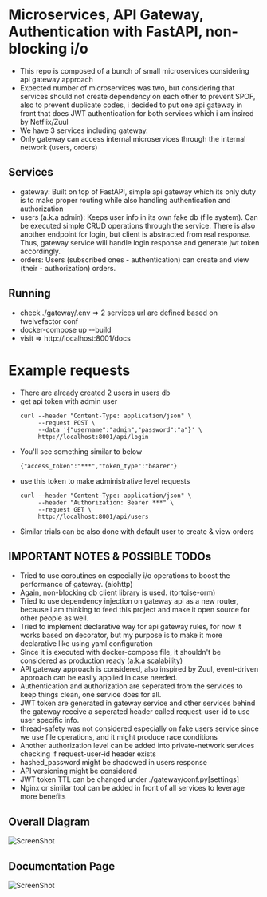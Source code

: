 # Microservices, API Gateway, Authentication with FastAPI, non-blocking i/o
- This repo is composed of a bunch of small microservices considering api gateway approach
- Expected number of microservices was two, but considering that services
  should not create dependency on each other to prevent SPOF, also to prevent duplicate codes,
  i decided to put one api gateway in front that does JWT authentication for both services
  which i am insired by Netflix/Zuul
- We have 3 services including gateway.
- Only gateway can access internal microservices through the internal network (users, orders)

## Services
- gateway: Built on top of FastAPI, simple api gateway which its only duty is to make proper
  routing while also handling authentication and authorization
- users (a.k.a admin): Keeps user info in its own fake db (file system).
  Can be executed simple CRUD operations through the service. There is also another
  endpoint for login, but client is abstracted from real response. Thus, gateway service
  will handle login response and generate jwt token accordingly.
- orders: Users (subscribed ones - authentication) can create and view (their - authorization) orders.

## Running
- check ./gateway/.env => 2 services url are defined based on twelvefactor conf
- docker-compose up --build
- visit => http://localhost:8001/docs

# Example requests
- There are already created 2 users in users db
- get api token with admin user
  ```
  curl --header "Content-Type: application/json" \
       --request POST \
       --data '{"username":"admin","password":"a"}' \
       http://localhost:8001/api/login
  ```
- You'll see something similar to below
  ```
  {"access_token":"***","token_type":"bearer"}
  ```
- use this token to make administrative level requests
  ```
  curl --header "Content-Type: application/json" \
       --header "Authorization: Bearer ***" \
       --request GET \
       http://localhost:8001/api/users
  ```
- Similar trials can be also done with default user to create & view orders

## IMPORTANT NOTES & POSSIBLE TODOs
- Tried to use coroutines on especially i/o operations to boost the performance of gateway. (aiohttp)
- Again, non-blocking db client library is used. (tortoise-orm)
- Tried to use dependency injection on gateway api as a new router, because i am thinking to
  feed this project and make it open source for other people as well.
- Tried to implement declarative way for api gateway rules, for now it works
  based on decorator, but my purpose is to make it more declarative like using
  yaml configuration
- Since it is executed with docker-compose file, it shouldn't be considered as production ready (a.k.a scalability)
- API gateway approach is considered, also inspired by Zuul, event-driven approach can be easily applied in case needed.
- Authentication and authorization are seperated from the services to keep things clean, one service does for all.
- JWT token are generated in gateway service and other services behind the gateway receive a seperated
  header called request-user-id to use user specific info.
- thread-safety was not considered especially on fake users service since we
  use file operations, and it might produce race conditions
- Another authorization level can be added into private-network services
  checking if request-user-id header exists
- hashed_password might be shadowed in users response
- API versioning might be considered
- JWT token TTL can be changed under ./gateway/conf.py[settings]
- Nginx or similar tool can be added in front of all services to leverage more benefits

## Overall Diagram
![ScreenShot](https://raw.github.com/ami/microservices-with-fastapi/master/diagram.png)

## Documentation Page
![ScreenShot](https://raw.github.com/ami/microservices-with-fastapi/master/docs.png)
